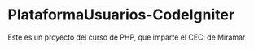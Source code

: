 # PlataformaUsuarios-CodeIgniter
Este es un proyecto del curso de PHP, que imparte el CECI de Miramar
